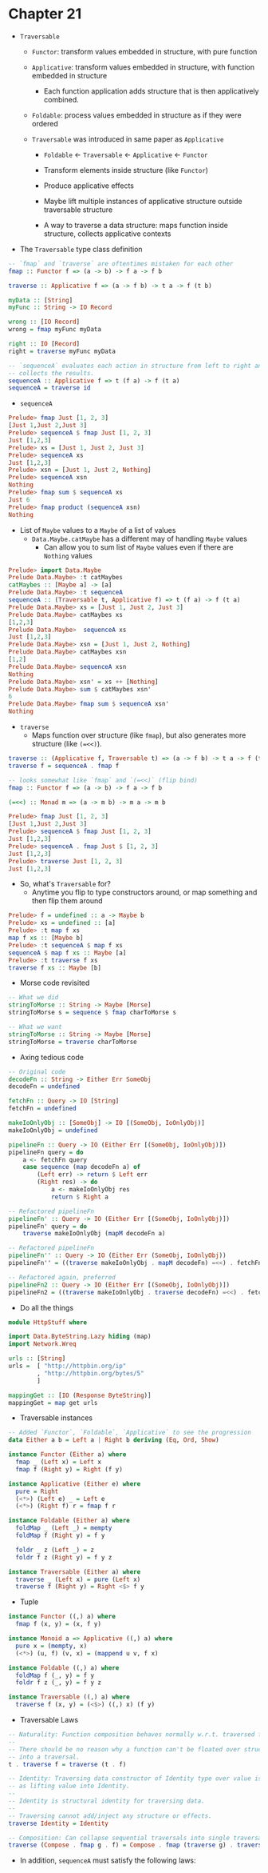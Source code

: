 # Chapter 21

- `Traversable`
    - `Functor`: transform values embedded in structure, with pure function
    - `Applicative`: transform values embedded in structure, with function
      embedded in structure
        - Each function application adds structure that is then applicatively
          combined.
    - `Foldable`: process values embedded in structure as if they were ordered

    - `Traversable` was introduced in same paper as `Applicative`
        - `Foldable` <- `Traversable` <- `Applicative` <- `Functor`

        - Transform elements inside structure (like `Functor`)
        - Produce applicative effects
        - Maybe lift multiple instances of applicative structure outside
          traversable structure

        - A way to traverse a data structure: maps function inside structure,
          collects applicative contexts

- The `Traversable` type class definition

```haskell
-- `fmap` and `traverse` are oftentimes mistaken for each other
fmap :: Functor f => (a -> b) -> f a -> f b

traverse :: Applicative f => (a -> f b) -> t a -> f (t b)

myData :: [String]
myFunc :: String -> IO Record

wrong :: [IO Record]
wrong = fmap myFunc myData

right :: IO [Record]
right = traverse myFunc myData
```

```haskell
-- `sequenceA` evaluates each action in structure from left to right and
-- collects the results.
sequenceA :: Applicative f => t (f a) -> f (t a)
sequenceA = traverse id
```

- `sequenceA`

```haskell
Prelude> fmap Just [1, 2, 3]
[Just 1,Just 2,Just 3]
Prelude> sequenceA $ fmap Just [1, 2, 3]
Just [1,2,3]
Prelude> xs = [Just 1, Just 2, Just 3]
Prelude> sequenceA xs
Just [1,2,3]
Prelude> xsn = [Just 1, Just 2, Nothing]
Prelude> sequenceA xsn
Nothing
Prelude> fmap sum $ sequenceA xs
Just 6
Prelude> fmap product (sequenceA xsn)
Nothing
```

- List of `Maybe` values to a `Maybe` of a list of values
    - `Data.Maybe.catMaybe` has a different may of handling `Maybe` values
        - Can allow you to sum list of `Maybe` values even if there are
          `Nothing` values

```haskell
Prelude> import Data.Maybe
Prelude Data.Maybe> :t catMaybes
catMaybes :: [Maybe a] -> [a]
Prelude Data.Maybe> :t sequenceA
sequenceA :: (Traversable t, Applicative f) => t (f a) -> f (t a)
Prelude Data.Maybe> xs = [Just 1, Just 2, Just 3]
Prelude Data.Maybe> catMaybes xs
[1,2,3]
Prelude Data.Maybe>  sequenceA xs
Just [1,2,3]
Prelude Data.Maybe> xsn = [Just 1, Just 2, Nothing]
Prelude Data.Maybe> catMaybes xsn
[1,2]
Prelude Data.Maybe> sequenceA xsn
Nothing
Prelude Data.Maybe> xsn' = xs ++ [Nothing]
Prelude Data.Maybe> sum $ catMaybes xsn'
6
Prelude Data.Maybe> fmap sum $ sequenceA xsn'
Nothing
```

- `traverse`
    - Maps function over structure (like `fmap`), but also generates more
      structure (like `(=<<)`).

```haskell
traverse :: (Applicative f, Traversable t) => (a -> f b) -> t a -> f (t b)
traverse f = sequenceA . fmap f

-- looks somewhat like `fmap` and `(=<<)` (flip bind)
fmap :: Functor f => (a -> b) -> f a -> f b

(=<<) :: Monad m => (a -> m b) -> m a -> m b
```

```haskell
Prelude> fmap Just [1, 2, 3]
[Just 1,Just 2,Just 3]
Prelude> sequenceA $ fmap Just [1, 2, 3]
Just [1,2,3]
Prelude> sequenceA . fmap Just $ [1, 2, 3]
Just [1,2,3]
Prelude> traverse Just [1, 2, 3]
Just [1,2,3]
```

- So, what's `Traversable` for?
    - Anytime you flip to type constructors around, or map something and then
      flip them around

```haskell
Prelude> f = undefined :: a -> Maybe b
Prelude> xs = undefined :: [a]
Prelude> :t map f xs
map f xs :: [Maybe b]
Prelude> :t sequenceA $ map f xs
sequenceA $ map f xs :: Maybe [a]
Prelude> :t traverse f xs
traverse f xs :: Maybe [b]
```

- Morse code revisited

```haskell
-- What we did
stringToMorse :: String -> Maybe [Morse]
stringToMorse s = sequence $ fmap charToMorse s

-- What we want
stringToMorse :: String -> Maybe [Morse]
stringToMorse = traverse charToMorse
```

- Axing tedious code

```haskell
-- Original code
decodeFn :: String -> Either Err SomeObj
decodeFn = undefined

fetchFn :: Query -> IO [String]
fetchFn = undefined

makeIoOnlyObj :: [SomeObj] -> IO [(SomeObj, IoOnlyObj)]
makeIoOnlyObj = undefined

pipelineFn :: Query -> IO (Either Err [(SomeObj, IoOnlyObj)])
pipelineFn query = do
    a <- fetchFn query
    case sequence (map decodeFn a) of
        (Left err) -> return $ Left err
        (Right res) -> do
            a <- makeIoOnlyObj res
            return $ Right a

-- Refactored pipelineFn
pipelineFn' :: Query -> IO (Either Err [(SomeObj, IoOnlyObj)])
pipelineFn' query = do
    traverse makeIoOnlyObj (mapM decodeFn a)

-- Refactored pipelineFn
pipelineFn'' :: Query -> IO (Either Err (SomeObj, IoOnlyObj))
pipelineFn'' = ((traverse makeIoOnlyObj . mapM decodeFn) =<<) . fetchFn

-- Refactored again, preferred
pipelineFn2 :: Query -> IO (Either Err [(SomeObj, IoOnlyObj)])
pipelineFn2 = ((traverse makeIoOnlyObj . traverse decodeFn) =<<) . fetchFn
```

- Do all the things

```haskell
module HttpStuff where

import Data.ByteString.Lazy hiding (map)
import Network.Wreq

urls :: [String]
urls =  [ "http://httpbin.org/ip"
        , "http://httpbin.org/bytes/5"
        ]

mappingGet :: [IO (Response ByteString)]
mappingGet = map get urls
```

- Traversable instances

```haskell
-- Added `Functor`, `Foldable`, `Applicative` to see the progression
data Either a b = Left a | Right b deriving (Eq, Ord, Show)

instance Functor (Either a) where
  fmap _ (Left x) = Left x
  fmap f (Right y) = Right (f y)

instance Applicative (Either e) where
  pure = Right
  (<*>) (Left e) _ = Left e
  (<*>) (Right f) r = fmap f r

instance Foldable (Either a) where
  foldMap _ (Left _) = mempty
  foldMap f (Right y) = f y

  foldr _ z (Left _) = z
  foldr f z (Right y) = f y z

instance Traversable (Either a) where
  traverse _ (Left x) = pure (Left x)
  traverse f (Right y) = Right <$> f y
```

- Tuple

```haskell
instance Functor ((,) a) where
  fmap f (x, y) = (x, f y)

instance Monoid a => Applicative ((,) a) where
  pure x = (mempty, x)
  (<*>) (u, f) (v, x) = (mappend u v, f x)

instance Foldable ((,) a) where
  foldMap f (_, y) = f y
  foldr f z (_, y) = f y z

instance Traversable ((,) a) where
  traverse f (x, y) = (<$>) ((,) x) (f y)
```

- Traversable Laws

```haskell
-- Naturality: Function composition behaves normally w.r.t. traversed functions.
--
-- There should be no reason why a function can't be floated over structure
-- into a traversal.
t . traverse f = traverse (t . f)

-- Identity: Traversing data constructor of Identity type over value is same
-- as lifting value into Identity.
--
-- Identity is structural identity for traversing data.
--
-- Traversing cannot add/inject any structure or effects.
traverse Identity = Identity

-- Composition: Can collapse sequential traversals into single traversal
traverse (Compose . fmap g . f) = Compose . fmap (traverse g) . traverse f
```

- In addition, `sequenceA` must satisfy the following laws:

```haskell

```
